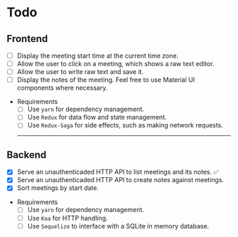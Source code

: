 # Todo

## Frontend

- [ ] Display the meeting start time at the current time zone.
- [ ] Allow the user to click on a meeting, which shows a raw text editor.
- [ ] Allow the user to write raw text and save it.
- [ ] Display the notes of the meeting. Feel free to use Material UI components where necessary.

- Requirements
  - [ ] Use `yarn` for dependency management.
  - [ ] Use `Redux` for data flow and state management.
  - [ ] Use `Redux-Saga` for side effects, such as making network requests.

  ---

## Backend

- [x] Serve an unauthenticaded HTTP API to list meetings and its notes. ✅
- [x] Serve an unauthenticaded HTTP API to create notes against meetings.
- [x] Sort meetings by start date.

- Requirements
  - [ ] Use `yarn` for dependency management.
  - [ ] Use `Koa` for HTTP handling.
  - [ ] Use `Sequelize` to interface with a SQLite in memory database.
